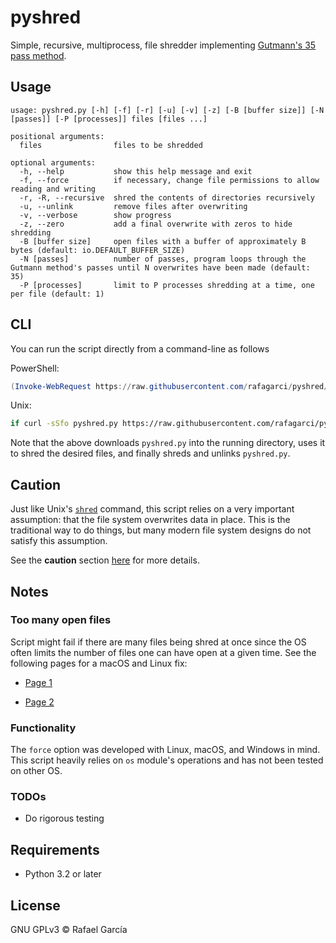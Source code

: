 # pyshred

Simple, recursive, multiprocess, file shredder implementing [Gutmann's 35 pass method](https://en.wikipedia.org/wiki/Gutmann_method).

## Usage

```text
usage: pyshred.py [-h] [-f] [-r] [-u] [-v] [-z] [-B [buffer size]] [-N [passes]] [-P [processes]] files [files ...]

positional arguments:
  files                files to be shredded

optional arguments:
  -h, --help           show this help message and exit
  -f, --force          if necessary, change file permissions to allow reading and writing
  -r, -R, --recursive  shred the contents of directories recursively
  -u, --unlink         remove files after overwriting
  -v, --verbose        show progress
  -z, --zero           add a final overwrite with zeros to hide shredding
  -B [buffer size]     open files with a buffer of approximately B bytes (default: io.DEFAULT_BUFFER_SIZE)
  -N [passes]          number of passes, program loops through the Gutmann method's passes until N overwrites have been made (default: 35)
  -P [processes]       limit to P processes shredding at a time, one per file (default: 1)
```

## CLI

You can run the script directly from a command-line as follows

PowerShell:

```powershell
(Invoke-WebRequest https://raw.githubusercontent.com/rafagarci/pyshred/main/pyshred.py).content | Out-File -Encoding utf8 pyshred.py; if($?){python3 .\pyshred.py <arguments here>; python3 .\pyshred.py -zu .\pyshred.py}
```

Unix:

```bash
if curl -sSfo pyshred.py https://raw.githubusercontent.com/rafagarci/pyshred/main/pyshred.py; then python3 pyshred.py <arguments here>; python3 pyshred.py -zu pyshred.py; fi
```

Note that the above downloads `pyshred.py` into the running directory, uses it to shred the desired files, and finally shreds and unlinks `pyshred.py`.

## Caution

Just like Unix's [`shred`](https://en.wikipedia.org/wiki/Shred_(Unix)#:~:text=shred%20is%20a%20command%20on,part%20of%20GNU%20Core%20Utilities.) command, this script relies on a very important assumption: that the file system overwrites data in place. This is the traditional way to  do things, but many modern file system designs do not satisfy this assumption.

See the **caution** section [here](https://linux.die.net/man/1/shred) for more details.

## Notes

### Too many open files

Script might fail if there are many files being shred at once since the OS often limits the number of files one can have open at a given time. See the following pages for a macOS and Linux fix:

- [Page 1](https://stackoverflow.com/questions/16526783/python-subprocess-too-many-open-files)

- [Page 2](http://woshub.com/too-many-open-files-error-linux/)

### Functionality

The `force` option was developed with Linux, macOS, and Windows in mind. This script heavily relies on `os` module's operations and has not been tested on other OS.

### TODOs

- Do rigorous testing

## Requirements

- Python 3.2 or later

## License

GNU GPLv3 © Rafael García
